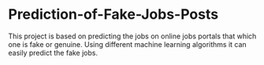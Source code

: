 # Prediction-of-Fake-Jobs-Posts
This project is based on predicting the jobs on online jobs portals that which one is fake or genuine. Using different machine learning algorithms it can easily predict the fake jobs.
